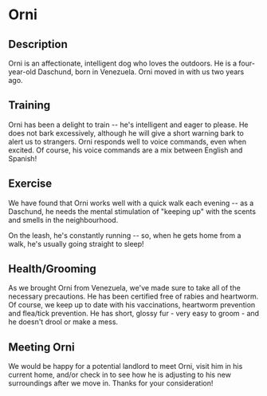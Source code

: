 
# Orni

## Description
Orni is an affectionate, intelligent dog who loves the outdoors. He is a four-year-old Daschund, born in Venezuela. Orni moved in with us two years ago.

## Training
Orni has been a delight to train -- he's intelligent and eager to please.
He does not bark excessively, although he will give a short warning bark to alert us to strangers.
Orni responds well to voice commands, even when excited. Of course, his voice commands are a mix between English and Spanish!

## Exercise
We have found that Orni works well with a quick walk each evening -- as a Daschund, he needs the mental stimulation of "keeping up" with the scents and smells in the neighbourhood.

On the leash, he's constantly running -- so, when he gets home from a walk, he's usually going straight to sleep!

## Health/Grooming
As we brought Orni from Venezuela, we've made sure to take all of the necessary precautions.
He has been certified free of rabies and heartworm.
Of course, we keep up to date with his vaccinations, heartworm prevention and flea/tick prevention.
He has short, glossy fur - very easy to groom - and he doesn't drool or make a mess.

## Meeting Orni
We would be happy for a potential landlord to meet Orni, visit him in his current home, and/or check in to see how he is adjusting to his new surroundings after we move in.
Thanks for your consideration!
